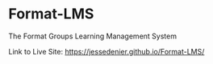 # Format-LMS

The Format Groups Learning Management System

Link to Live Site: https://jessedenier.github.io/Format-LMS/

